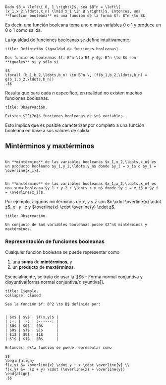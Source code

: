 ```ad-definition

Dado $B = \left\{ 0, 1 \right\}$, sea $B^n = \left\{ (x_1,x_2,\ldots,x_n) \lmid x_i \in B \right\}$. Entonces, una **functión booleana** es una función de la forma $f: B^n \to B$.

```

Es decir, una función booleana toma uno o más variables $0$ o $1$ y produce un $0$ o $1$ como salida.

La igualdad de funciones booleanas se define intuitivamente.

```ad-definition
title: Definición (igualdad de funciones booleanas).

Dos funciones booleanas $f: B^n \to B$ y $g: B^n \to B$ son **iguales** si y sólo si

$$
\forall (b_1,b_2,\ldots,b_n) \in B^n \, (f(b_1,b_2,\ldots,b_n) = g(b_1,b_2,\ldots,b_n))
.$$

```

Resulta que para cada $n$ específico, en realidad no existen muchas funciones booleanas.

```ad-proposition
title: Observación.

Existen $2^{2n}$ funciones booleanas de $n$ variables.

```

Esto implica que es posible caracterizar por completo a una función booleana en base a sus valores de salida.

## Mintérminos y maxtérminos

```ad-definition

Un **mintérmino** de las variables booleanas $x_1,x_2,\ldots,x_n$ es un producto booleano $y_1,y_2,\ldots,y_n$ donde $y_i = x_i$ o $y_i = \overline{x_i}$.


Un **maxtérmino** de las variables booleanas $x_1,x_2,\ldots,x_n$ es una suma booleana $y_1 + y_2 + \ldots + y_n$ donde $y_i = x_i$ o $y_i = \overline{x_i}$.

```

Por ejemplo, algunos mintérminos de $x$, $y$ y $z$ son $x \cdot \overline{y} \cdot z$, $x \cdot y \cdot z$ y $\overline{x} \cdot \overline{y} \cdot z$.

```ad-proposition
title: Observación.

Un conjunto de $n$ variables booleanas posee $2^n$ mintérminos y maxtérminos.

```

### Representación de funciones booleanas

Cualquier función booleana se puede representar como

1. una **suma** de **mintérminos**, y
2. un **producto** de **maxtérminos**.

Esencialmente, se trata de usar la [[S5 - Forma normal conjuntiva y disyuntiva|forma normal conjuntiva/disyuntiva]].

```ad-example
title: Ejemplo.
collapse: closed

Sea la función $f: B^2 \to B$ definida por:


| $x$ | $y$ | $f(x,y)$ |
| :-: | :-: | :------: |
| $0$ | $0$ | $0$      |
| $0$ | $1$ | $1$      |
| $1$ | $0$ | $1$      |
| $1$ | $1$ | $0$      |

Entonces, esta función se puede representar como

$$
\begin{align}
f(x,y) &= \overline{x} \cdot y + x \cdot \overline{y} \\
f(x,y) &=  (x + y) \cdot (\overline{x} + \overline{y})
\end{align}
.$$

```
